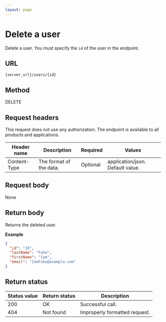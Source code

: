 ```yaml
---
layout: page
---
```

# Delete a user

Delete a user. You must specify the `id` of the user in the endpoint.

## URL

```shell
{server_url}/users/{id}
```

## Method

DELETE

## Request headers

This request does not use any authorization. The endpoint is available to all products and applications.

| Header name | Description | Required | Values |
| -------------- | ------ | ------------ |------------ |
| Content-Type | The format of the data. | Optional | application/json. Default value.  |

## Request body

None

## Return body

Returns the deleted user.

**Example**

```json
{
  "id": "10",
  "lastName": "Fake",
  "firstName": "Iam",
  "email": "IamFake@example.com"
}
```

## Return status

| Status value | Return status | Description |
| ------------- | ----------- | -----------|
| 200| OK | Successful call. |
| 404| Not found | Improperly formatted request.|
